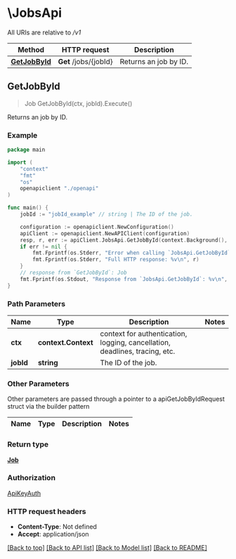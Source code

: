 # \JobsApi

All URIs are relative to */v1*

Method | HTTP request | Description
------------- | ------------- | -------------
[**GetJobById**](JobsApi.md#GetJobById) | **Get** /jobs/{jobId} | Returns an job by ID.



## GetJobById

> Job GetJobById(ctx, jobId).Execute()

Returns an job by ID.

### Example

```go
package main

import (
    "context"
    "fmt"
    "os"
    openapiclient "./openapi"
)

func main() {
    jobId := "jobId_example" // string | The ID of the job.

    configuration := openapiclient.NewConfiguration()
    apiClient := openapiclient.NewAPIClient(configuration)
    resp, r, err := apiClient.JobsApi.GetJobById(context.Background(), jobId).Execute()
    if err != nil {
        fmt.Fprintf(os.Stderr, "Error when calling `JobsApi.GetJobById``: %v\n", err)
        fmt.Fprintf(os.Stderr, "Full HTTP response: %v\n", r)
    }
    // response from `GetJobById`: Job
    fmt.Fprintf(os.Stdout, "Response from `JobsApi.GetJobById`: %v\n", resp)
}
```

### Path Parameters


Name | Type | Description  | Notes
------------- | ------------- | ------------- | -------------
**ctx** | **context.Context** | context for authentication, logging, cancellation, deadlines, tracing, etc.
**jobId** | **string** | The ID of the job. | 

### Other Parameters

Other parameters are passed through a pointer to a apiGetJobByIdRequest struct via the builder pattern


Name | Type | Description  | Notes
------------- | ------------- | ------------- | -------------


### Return type

[**Job**](Job.md)

### Authorization

[ApiKeyAuth](../README.md#ApiKeyAuth)

### HTTP request headers

- **Content-Type**: Not defined
- **Accept**: application/json

[[Back to top]](#) [[Back to API list]](../README.md#documentation-for-api-endpoints)
[[Back to Model list]](../README.md#documentation-for-models)
[[Back to README]](../README.md)

